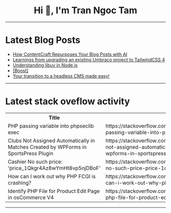 <h1 align="center">Hi 👋, I'm Tran Ngoc Tam</h1>

---

# Latest Blog Posts 
<!-- BLOG-POST-LIST:START -->
- [How ContentCraft Repurposes Your Blog Posts with AI](https://dev.to/ifihan/how-contentcraft-repurposes-your-blog-posts-with-ai-573g)
- [Learnings from upgrading an existing Umbraco project to TailwindCSS 4](https://dev.to/skttl/learnings-from-upgrading-an-existing-umbraco-project-to-tailwindcss-4-20pc)
- [Understanding libuv in Node.js](https://dev.to/piyushxmishra/understanding-libuv-in-nodejs-4haj)
- [[Boost]](https://dev.to/leo_scott_357f10236fabe00/-4523)
- [Your transition to a headless CMS made easy!](https://dev.to/kickstartds/your-transition-to-a-headless-cms-made-easy-45f)
<!-- BLOG-POST-LIST:END -->

---

# Latest stack oveflow activity
<table>
  <tr><th>Title</th><th>Link</th></tr>
  <!-- STACKOVERFLOW:START --><tr><td>PHP passing variable into phpseclib exec</td><td>https://stackoverflow.com/questions/79383668/php-passing-variable-into-phpseclib-exec</td></tr><tr><td>Clubs Not Assigned Automatically in Matches Created by WPForms in SportsPress Plugin</td><td>https://stackoverflow.com/questions/79383597/clubs-not-assigned-automatically-in-matches-created-by-wpforms-in-sportspress-pl</td></tr><tr><td>Cashier No such price: &#39;price_1Qkgr4Az8wYmHt8vp5njDBoF&#39;</td><td>https://stackoverflow.com/questions/79383577/cashier-no-such-price-price-1qkgr4az8wymht8vp5njdbof</td></tr><tr><td>How can I work out why PHP FCGI is crashing?</td><td>https://stackoverflow.com/questions/79383485/how-can-i-work-out-why-php-fcgi-is-crashing</td></tr><tr><td>Identify PHP File for Product Edit Page in osCommerce V4</td><td>https://stackoverflow.com/questions/79383437/identify-php-file-for-product-edit-page-in-oscommerce-v4</td></tr><!-- STACKOVERFLOW:END -->
</table>

---


